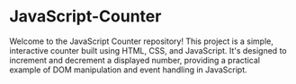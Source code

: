 # JavaScript-Counter
Welcome to the JavaScript Counter repository! This project is a simple, interactive counter built using HTML, CSS, and JavaScript. It's designed to increment and decrement a displayed number, providing a practical example of DOM manipulation and event handling in JavaScript.
